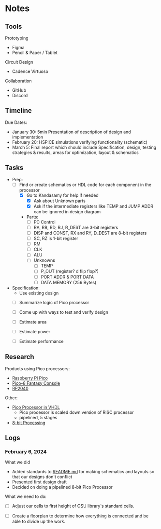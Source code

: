 # Notes

## Tools

Prototyping
- Figma
- Pencil & Paper / Tablet

Circuit Design
- Cadence Virtuoso

Collaboration
- GitHub
- Discord


## Timeline

Due Dates:
- January 30:	5min Presentation of description of design and implementation
- February 20:	HSPICE simulations verifying functionality (schematic)
- March 5:	Final report which should include Specification, design, testing strategies & results, areas for optimization, layout & schematics

## Tasks

- Prep:
	- [ ] Find or create schematics or HDL code for each component in the processor 
		- [x] Go to Kandasamy for help if needed
			- [x] Ask about Unknown parts
			- [x] Ask if the intermediate registers like TEMP and JUMP ADDR can be ignored in design diagram
		- Parts:
			- [ ] PC Control
			- [ ] RA, RB, RD, RJ, R_DEST are 3-bit registers
			- [ ] DISP and CONST, RX and RY, D_DEST are 8-bit registers
			- [ ] SC, RZ is 1-bit register
			- [ ] RM
			- [ ] CLK
   			- [ ] ALU
			- [ ] Unknowns
				- [ ] TEMP
				- [ ] P_OUT (register? d flip flop?)
				- [ ] PORT ADDR & PORT DATA
				- [ ] DATA MEMORY (256 Bytes)

- Specification:
	- Use existing design
	- [ ] Summarize logic of Pico processor
	- [ ] Come up with ways to test and verify design
	- [ ] Estimate area
	- [ ] Estimate power 
	- [ ] Estimate performance


 ## Research

 Products using Pico processors:
- [Raspberry Pi Pico](https://www.raspberrypi.com/products/raspberry-pi-pico/)
- [Pico-8 Fantasy Console](https://www.lexaloffle.com/pico-8.php)
- [RP2040](https://en.wikipedia.org/wiki/RP2040)

Other:
- [Pico Processor in VHDL](https://www.researchgate.net/publication/259864953_Pico_Processor_Using_Verilog_HDL)
	- Pico processor is scaled down version of RISC processor
	- pipelined, 5 stages
- [8-bit Processing](https://en.wikipedia.org/wiki/8-bit_computing)


## Logs

### February 6, 2024

What we did
- Added standards to [README.md](/README.md) for making schematics and layouts so that our designs don't conflict
- Presented first design draft
- Decided on doing a pipelined 8-bit Pico Processor

What we need to do:
- [ ] Adjust our cells to first height of OSU library's standard cells.
- [ ] Create a floorplan to determine how everything is connected and be able to divide up the work.

